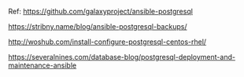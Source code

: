 
Ref:
https://github.com/galaxyproject/ansible-postgresql

https://stribny.name/blog/ansible-postgresql-backups/

http://woshub.com/install-configure-postgresql-centos-rhel/

https://severalnines.com/database-blog/postgresql-deployment-and-maintenance-ansible

